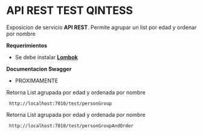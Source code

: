 # API REST TEST QINTESS

Exposicion de servicio **API REST**. Permite agrupar un list por edad y ordenar por nombre

**Requerimientos**
 - Se debe instalar **[Lombok](https://projectlombok.org/)**

**Documentacion Swagger** 
 - PROXIMAMENTE


Retorna List agrupada por edad y ordenada por nombre
```
 http://localhost:7010/test/personGroup
```

Retorna List agrupada por edad y ordenada por nombre
```
 http://localhost:7010/test/personGroupAndOrder
```
